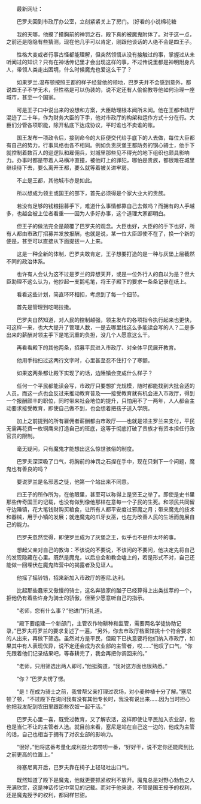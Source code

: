 　　最新网址：

　　巴罗夫回到市政厅办公室，立刻紧紧关上了房门。（好看的小说棉花糖

　　我的天哪，他摸了摸胸前的神罚之石，殿下真的被魔鬼附体了。对于这一点，之前还是隐隐有些猜测，现在他几乎可以肯定，刚跟他谈话的人绝不会是四王子。

　　性格大变或者行事古怪都能理解，但突然领悟从没有接触过的事，掌握过从未听闻过的知识？只有在神话传记里才会出现这样的事，不过传说里都是神明附身凡人，带领人类走出困境，什么时候魔鬼也爱这么干了？

　　如果罗兰.温布顿按照王都的样子经营他的领地，巴罗夫并不会感到意外，都说四王子不学无术，但性格是可以伪装的，说不定还有人偷偷教导他如何治理一座城市，甚至一个国家。

　　可是王子口中说出来的设想和方案，大臣助理根本闻所未闻。他在王都市政厅混迹了二十年，作为财务大臣的下手，他对市政厅的构架和运作方式十分在行。大臣们分管各项职能，除开私底下达成协议，平时谁也不卖谁的账。

　　国王发布一项政令后，接到命令的大臣便交代给手底下的人去做，每位大臣都有自己的势力，行事风格也各不相同。例如负责灰堡王都防务的钢心骑士，他手下就控制着数百人的巡逻队和雇佣兵，对城里那些见不得光的地下组织也颇具影响力。办事时都是带着人马横冲直撞，被他盯上的罪犯，哪怕是贵族，都很难在城里继续待下去，要么离开王都，要么就等着被关进牢房。

　　不止是王都，其他城市亦是如此。

　　所以想成为领主或国王的部下，首先必须得是个家大业大的贵族。

　　若没有足够的钱粮招募手下，难道什么事情都靠自己去做吗？而拥有的人手越多，也越会被上位者看重――因为人多好办事，这个道理大家都明白。

　　但王子的做法完全是颠覆了巴罗夫的观念。大臣也好，大臣的的手下也好，所有人都由市政厅招募并发放报酬，也就是说，某一位大臣即使不在了，换一个新的便是，甚至可以直接从下面提拔一人上来。

　　这是一种全新的体制，巴罗夫敢肯定，王子想要打造的是一种与灰堡上层截然不同的政治体系。

　　也许有人会认为这不过是罗兰的异想天开，或是一位外行人的自以为是？但大臣助理不这么认为，他抄起一支鹅毛笔，将王子殿下的要求一条条记录在纸上。

　　看看这些计划，简直环环相扣，考虑到了每一个细节。

　　首先是管理到吃喝拉撒。

　　巴罗夫自然知道，对人民的控制越强，领主发布的各项指令执行起来也更快，可这样一来，也大大提升了管理人数，一是去哪里找这么多能读会写的人？二是多出来的薪酬对领主手下是笔沉重的负担，没几个人愿意这么干。

　　再看看殿下的其他两条，招募平民进入市政厅、对全体平民展开教育。

　　他用手指扫过这两行文字时，心里甚至忍不住打个了寒颤。

　　如果这两条都让殿下实现了的话，边陲镇会变成什么样子？

　　任何一个平民都能读会写，市政厅只要想扩充规模，随时都能找到大批合适的人员。而这一点也会反过来推动教育普及――接受教育就有机会进入市政厅，得到一个报酬颇丰的职位，同时带来社会地位的提升，只怕用不了一两年，人人都会主动要求接受教育，即使自己做不到，也会想着把孩子送入学院。

　　加上之前提到的所有雇佣者薪酬都由市政厅――也就是领主罗兰来支付，平民无需再花费一枚铜鹰来打造自己的班底，这等于彻底打破了贵族才有资本担任行政官员的限制。

　　毫无疑问，只有魔鬼才能想出这么惊世骇俗的制度。

　　巴罗夫深深吸了口气，将胸前的神罚之石捏在手中，现在只剩下一个问题，魔鬼也有善良的吗？

　　要说罗兰是名邪恶之徒，他第一个站出来不同意。

　　四王子的所作所为，在他眼里，甚至可以称得上是贤王之举了。即使是史书里那些传奇国王的记载，也没有做到像他那样在意每一个子民的生死。和领民共同留守边陲镇，花大笔钱财购买粮食，让所有人都平安度过邪魔之月；带来魔鬼的技术和器械，用于小镇的发展；就连魔鬼的爪牙女巫，也在为改善人民的生活而施展自己的能力。

　　巴罗夫忽然觉得，即使罗兰成为了灰堡之王，似乎也不是件太坏的事。

　　想起父亲对自己的教诲：不该说的不要说，不该问的不要问，他决定先将自己的发现隐藏在心里。既然是魔鬼，以后总会和教会嗑上的，若是形式不对，自己还能做一回埋伏在魔鬼阵营中的揭露者及见证人。

　　他摇了摇铃铛，招来新加入市政厅的塞尼.达利。

　　比起那些蠢笨又傲慢的骑士，这名奔狼家的酗子已经算得上出类拔萃的一个，拒他仍有着些许身为骑士的骄傲，但至少愿意听自己的指示。

　　“老师，您有什么事？”他进门行礼道。

　　“殿下要组建一个新部门，主管农作物耕种和监管，需要两名学徒协助记录，”巴罗夫将罗兰的要求复述了一遍，“另外，你去市政厅档案馆挑十个符合要求的人出来，再做下筛选。虽然对方是平民，但殿下已执意要将他们纳入市政厅，如果其中有人表现优异，说不定还会成为农业部的主管者，哎……”他叹了口气，“你先跟着他们记录结果吧，等春耕完了，我会再把你调回来的。”

　　“老师，只用筛选出两人即可，”他挺胸道，“我对这方面也很熟悉。”

　　“你？”巴罗夫愣了愣。

　　“是！在成为骑士之前，我曾帮父亲打理过农场，对小麦种植十分了解。”塞尼顿了顿，“不过殿下在询问我有没有其他专长时，我没有说出来……因为当时担心他把我发配到农田里跟那些农奴一起干活。”

　　巴罗夫心里一喜，既受过教育，又了解农活，这样即使让平民加入农业部，他也是当仁不让的主管者人选。就目前来看，塞尼是站在自己这一边的，他成为主管的话，自己也相当于拥有了对农业部的影响力。

　　“很好，”他将这番考量化成利益允诺唠叨一番，“好好干，说不定你还能爬到比之前更高的位置上。”

　　待塞尼离开后，巴罗夫靠在椅子上轻轻吐出口气。

　　既然知道了殿下是魔鬼，他就更要抓紧权利不放开。魔鬼总是对野心勃勃之人充满欣赏，这是神话传记中常见的记载。而对于他来说，不管是国王授予的权利，还是魔鬼授予的权利，都同样甘甜。
